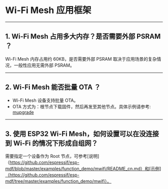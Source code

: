 # Wi-Fi Mesh 应用框架

<style>
body {counter-reset: h2}
  h2 {counter-reset: h3}
  h2:before {counter-increment: h2; content: counter(h2) ". "}
  h3:before {counter-increment: h3; content: counter(h2) "." counter(h3) ". "}
  h2.nocount:before, h3.nocount:before, { content: ""; counter-increment: none }
</style>

---

## Wi-Fi Mesh 占用多大内存？是否需要外部 PSRAM ？

Wi-Fi Mesh 内存占用约 60KB，是否需要外部 PSRAM 取决于应用场景的复杂情况，一般性应用无需外部 PSRAM。

---

## Wi-Fi Mesh 能否批量 OTA ？

- Wi-Fi Mesh 设备支持批量 OTA。
- OTA ⽅式为：根节点下载固件，然后再发至其他节点。具体示例请参考: [mupgrade](https://github.com/espressif/esp-mdf/tree/master/examples/function_demo/mupgrade)

---

## 使用 ESP32 Wi-Fi Mesh，如何设置可以在没连接到 Wi-Fi 的情况下形成自组网？

需要指定一个设备作为 Root 节点，可参考[说明]（https://github.com/espressif/esp-mdf/blob/master/examples/function_demo/mwifi/README_cn.md）和[示例]（https://github.com/espressif/esp-mdf/tree/master/examples/function_demo/mwifi）。
